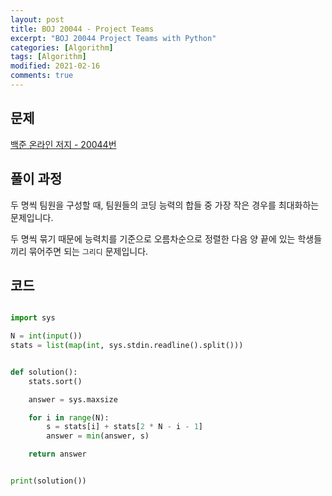 ```yaml
---
layout: post
title: BOJ 20044 - Project Teams
excerpt: "BOJ 20044 Project Teams with Python"
categories: [Algorithm]
tags: [Algorithm]
modified: 2021-02-16
comments: true
---
```


## 문제

[백준 온라인 저지 - 20044번](https://www.acmicpc.net/problem/20044)

## 풀이 과정

두 명씩 팀원을 구성할 때, 팀원들의 코딩 능력의 합들 중 가장 작은 경우를 최대화하는 문제입니다.

두 명씩 묶기 때문에 능력치를 기준으로 오름차순으로 정렬한 다음 양 끝에 있는 학생들끼리 묶어주면 되는 `그리디` 문제입니다.

## 코드

```python

import sys

N = int(input())
stats = list(map(int, sys.stdin.readline().split()))


def solution():
    stats.sort()

    answer = sys.maxsize

    for i in range(N):
        s = stats[i] + stats[2 * N - i - 1]
        answer = min(answer, s)

    return answer


print(solution())

```
